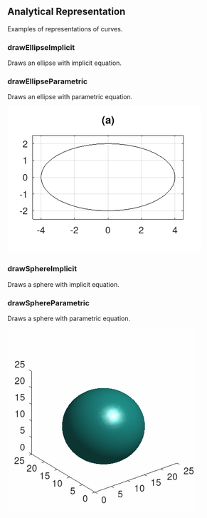## Analytical Representation
Examples of representations of curves.
### drawEllipseImplicit
Draws an ellipse with implicit equation.
### drawEllipseParametric
Draws an ellipse with parametric equation.

![ellipse_implicit](ellipse.gif)

### drawSphereImplicit
Draws a sphere with implicit equation.
### drawSphereParametric
Draws a sphere with parametric equation.

![sphere_implicit](sphere.gif)